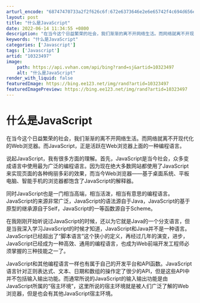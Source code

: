 ```yaml
---
arturl_encode: "68747470733a2f2f626c6f:672e6373646e2e6e65742f4c694d656e675869616f4c6f6e67:2f61727469636c652f64657461696c732f3130333233343937"
layout: post
title: "什么是JavaScript"
date: 2022-06-14 11:34:55 +0800
description: "在当今这个日益繁荣的社会，我们渐渐的离不开网络生活。而网络就离不开现代化的Web浏览器。而JavaS"
keywords: "什么是JavaScript"
categories: ['Javascript']
tags: ['Javascript']
artid: "10323497"
image:
    path: https://api.vvhan.com/api/bing?rand=sj&artid=10323497
    alt: "什么是JavaScript"
render_with_liquid: false
featuredImage: https://bing.ee123.net/img/rand?artid=10323497
featuredImagePreview: https://bing.ee123.net/img/rand?artid=10323497
---
```


# 什么是JavaScript

在当今这个日益繁荣的社会，我们渐渐的离不开网络生活。而网络就离不开现代化的Web浏览器。而JavaScript，正是活跃在Web浏览器上面的一种编程语言。

说起JavaScript，我有很多方面的理解。首先，JavaScript是当今社会，众多变成语言中使用最为广泛的编程语言。因为现在绝大多数网站都使用了JavaScript来实现页面的各种绚丽多彩的效果，而当今Web浏览器——基于桌面系统、平板电脑、智能手机的浏览器都饱含了JavaScript的解释器。

同时JavaScript也是一门相当高端，相当活泼，相当有意思的编程语言。JavaScript的来源非常广泛，JavaScript的语法源自于Java，JavaScript的基于原型的继承源自于Self，JavaScript的一等函数源自于Scheme。

在我刚刚开始听说过JavaScript的时候，还以为它就是Java的一个分支语言，但是当我深入学习JavaScript的时候才知道，JavaScript和Java并不是一种语言。JavaScript已经超出了“脚本语言”这个狭小的定义，再经过几年的演变，进步，JavaScript已经成为一种高效、通用的编程语言，也成为Web前端开发工程师必须掌握的三种技能之一了。

JavaScript和其他编程语言一样也有属于自己的开发平台和API函数。JavaScript语言针对正则表达式、文本、日期和数组的操作定了很少的API，但是这些API中并不包括输入输出功能。而通常所说的JavaScript的输入输出功能是由JavaScript所属的“宿主环境”，这里所说的宿主环境就是被人们广泛了解的Web浏览器，但是也会有其他JavaScript宿主环境。